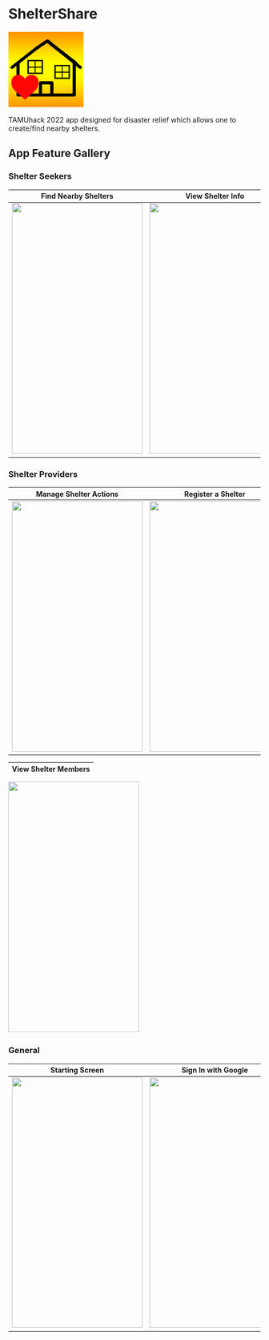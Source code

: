 # ShelterShare

<img src="ShelterShare/Assets.xcassets/AppIcon.appiconset/AppIcon.png" width = "150">

TAMUhack 2022 app designed for disaster relief which allows one to create/find nearby shelters.

## App Feature Gallery

### Shelter Seekers

| Find Nearby Shelters | View Shelter Info | Join a Shelter |
| ------------- | ------------- | ------------- |
| [<img src="https://i.ibb.co/GMY7sjF/image-123986672-2.jpg" width="261" height="500"/>](https://i.ibb.co/GMY7sjF/image-123986672-2.jpg) | [<img src="https://i.ibb.co/d2H7w90/image-123986672-3.jpg" width="261" height="500"/>](https://i.ibb.co/d2H7w90/image-123986672-3.jpg) | [<img src="https://i.ibb.co/jMpPwPB/image-123986672-1.jpg" width="261" height="500"/>](https://i.ibb.co/jMpPwPB/image-123986672-1.jpg)

### Shelter Providers

| Manage Shelter Actions | Register a Shelter | View Your Shelters |
| ------------- | ------------- | ------------- |
| [<img src="https://i.gyazo.com/949a674a4d4ed81e5f30ad97916df02e.jpg" width="261" height="500"/>](https://i.gyazo.com/949a674a4d4ed81e5f30ad97916df02e.jpg) | [<img src="https://i.gyazo.com/43797ece05ffe20576a0804b97381205.png" width="261" height="500"/>](https://i.gyazo.com/43797ece05ffe20576a0804b97381205.png) | [<img src="https://i.gyazo.com/ddce069f864fc416aebd08ecd8659e6e.png" width="261" height="500"/>](https://i.gyazo.com/ddce069f864fc416aebd08ecd8659e6e.png) |

| View Shelter Members |
| ------------- |
[<img src="https://i.ibb.co/tDQcjZq/IMG-5326.png" width="261" height="500"/>](https://i.ibb.co/tDQcjZq/IMG-5326.png)

### General

| Starting Screen | Sign In with Google |
| ------------- | ------------- |
| [<img src="https://i.gyazo.com/ffd6fd7eb94653f3bbacf103b4baf604.png" width="261" height="500"/>](https://i.gyazo.com/ffd6fd7eb94653f3bbacf103b4baf604.png)  | [<img src="https://i.gyazo.com/d3a16618a034d49dd0c5f4507192da76.jpg" width="261" height="500"/>](https://i.gyazo.com/d3a16618a034d49dd0c5f4507192da76.jpg)
